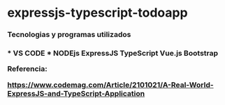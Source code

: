 # expressjs-typescript-todoapp
<h3> Tecnologias y programas utilizados <h3/>
* VS CODE
* NODEjs
ExpressJS
TypeScript 
Vue.js 
Bootstrap


Referencia:

https://www.codemag.com/Article/2101021/A-Real-World-ExpressJS-and-TypeScript-Application
